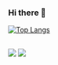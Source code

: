 ### Hi there 👋

[![Top Langs](https://github-readme-stats.vercel.app/api/top-langs/?username=lucasbrun196&layout=compact&theme=dracula)](https://github.com/lucasbrun196/github-readme-stats)

##

<div> 
  <a href="https://www.instagram.com/lucasbrun.196/" target="_blank"><img src="https://img.shields.io/badge/-Instagram-%23E4405F?style=for-the-badge&logo=instagram&logoColor=white" target="_blank"></a> 
  <a href="https://www.linkedin.com/in/lucas-brun-52aab3274/" target="_blank"><img src="https://img.shields.io/badge/-LinkedIn-%230077B5?style=for-the-badge&logo=linkedin&logoColor=white" target="_blank"></a> 
  
</div>
